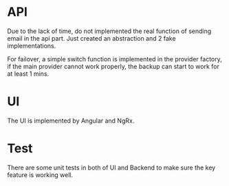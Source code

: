 # API

Due to the lack of time, do not implemented the real function of sending email in the api part.
Just created an abstraction and 2 fake implementations.

For failover, a simple switch function is implemented in the provider factory, if the main provider cannot work properly, the backup can start to work for at least 1 mins.

# UI
The UI is implemented by Angular and NgRx.

# Test
There are some unit tests in both of UI and Backend to make sure the key feature is working well.